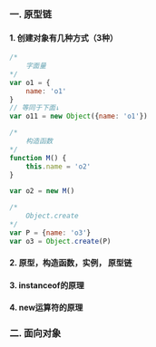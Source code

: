 ### 一. 原型链

#### 1. 创建对象有几种方式（3种）

```javascript
/*
	字面量
*/
var o1 = {
    name: 'o1'
}
// 等同于下面↓
var o11 = new Object({name: 'o1'})
```



```javascript
/*
	构造函数
*/
function M() {
    this.name = 'o2'
}

var o2 = new M()
```



```javascript
/*
	Object.create
*/
var P = {name: 'o3'}
var o3 = Object.create(P)
```



#### 2. 原型，构造函数，实例， 原型链

#### 3. instanceof的原理

#### 4. new运算符的原理



### 二. 面向对象

